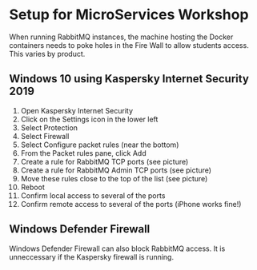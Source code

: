 # Setup for MicroServices Workshop

When running RabbitMQ instances, the machine hosting the Docker containers
needs to poke holes in the Fire Wall to allow students access. This varies 
by product.

## Windows 10 using Kaspersky Internet Security 2019
1. Open Kaspersky Internet Security
2. Click on the Settings icon in the lower left
3. Select Protection
4. Select Firewall
5. Select Configure packet rules (near the bottom)
6. From the Packet rules pane, click Add
7. Create a rule for RabbitMQ TCP ports (see picture)
8. Create a rule for RabbitMQ Admin TCP ports (see picture)
9. Move these rules close to the top of the list (see picture)
10. Reboot
11. Confirm local access to several of the ports
12. Confirm remote access to several of the ports (iPhone works fine!)

## Windows Defender Firewall
Windows Defender Firewall can also block RabbitMQ access. It is unneccessary
if the Kaspersky firewall is running.
